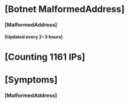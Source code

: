 # [Botnet MalformedAddress]
### [MalformedAddress]
#### [Updated every 2~3 hours]

# [Counting 1161 IPs]

# [Symptoms] 
###   [MalformedAddress]
